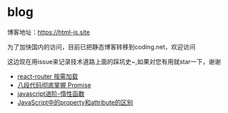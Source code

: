# blog
博客地址：https://html-js.site 

为了加快国内的访问，目前已把静态博客转移到coding.net，欢迎访问

这边现在用issue来记录技术道路上面的踩坑史~,如果对您有用就star一下，谢谢

- [react-router 按需加载](https://github.com/WangYang-Rex/blog/issues/3)
- [八段代码彻底掌握 Promise](https://github.com/WangYang-Rex/blog/issues/5)
- [javascript进阶-惰性函数](https://github.com/WangYang-Rex/blog/issues/4)
- [JavaScript中的property和attribute的区别](https://github.com/WangYang-Rex/blog/issues/2)
